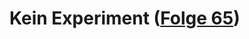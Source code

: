 # Kein Experiment ([Folge 65](http://minkorrekt.de/minkorrekt-folge-65-die-wissenschaftsgala-vom-32c3/))